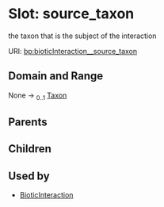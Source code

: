 
# Slot: source_taxon


the taxon that is the subject of the interaction

URI: [bp:bioticInteraction__source_taxon](http://w3id.org/ontogpt/biotic-interaction-templatebioticInteraction__source_taxon)


## Domain and Range

None &#8594;  <sub>0..1</sub> [Taxon](Taxon.md)

## Parents


## Children


## Used by

 * [BioticInteraction](BioticInteraction.md)
